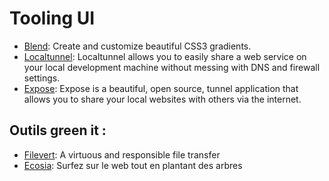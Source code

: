 # Tooling UI

* [Blend](http://colinkeany.com/blend/): Create and customize beautiful CSS3 gradients.
* [Localtunnel](https://theboroer.github.io/localtunnel-www/): Localtunnel allows you to easily share a web service on your local development machine without messing with DNS and firewall settings.
* [Expose](https://beyondco.de/docs/expose/introduction): Expose is a beautiful, open source, tunnel application that allows you to share your local websites with others via the internet.



## Outils green it :

* [Filevert](https://filevert.fr/): A virtuous and responsible file transfer
* [Ecosia](https://www.ecosia.org): Surfez sur le web tout en plantant des arbres
